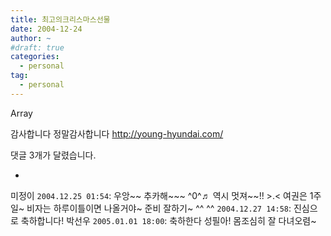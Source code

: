 ```yaml
---
title: 최고의크리스마스선물
date: 2004-12-24
author: ~
#draft: true
categories:
  - personal
tag:
  - personal
---
```




Array

감사합니다
정말감사합니다
http://young-hyundai.com/


 댓글  3개가 달렸습니다.

- 
 미정이 `2004.12.25 01:54`: 
우앙~~ 추카해~~~ ^0^♬ 역시 멋져~~!! &gt;.&lt; 
여권은 1주일~ 비자는 하루이틀이면 나올거야~ 준비 잘하기~ ^^
 ^^ `2004.12.27 14:58`: 
진심으로 축하합니다!
 박선우 `2005.01.01 18:00`: 
축하한다 성필아! 몸조심히 잘 다녀오렴~




